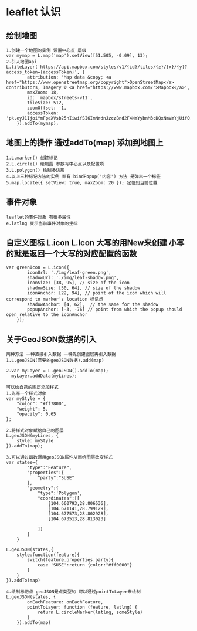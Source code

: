 # leaflet 认识

##   绘制地图
    1.创建一个地图的实例 设置中心点 层级
    var mymap = L.map('map').setView([51.505, -0.09], 13);
    2.引入地图api
    L.tileLayer('https://api.mapbox.com/styles/v1/{id}/tiles/{z}/{x}/{y}?access_token={accessToken}', {
            attribution: 'Map data &copy; <a href="https://www.openstreetmap.org/copyright">OpenStreetMap</a> contributors, Imagery © <a href="https://www.mapbox.com/">Mapbox</a>',
            maxZoom: 18,
            id: 'mapbox/streets-v11',
            tileSize: 512,
            zoomOffset: -1,
            accessToken: 'pk.eyJ1IjoiYmFpeXVsb25nIiwiYSI6ImNrdnJzczBnd2F4NmYybnM3cDQxNmVmYjUifQ.8_3b5GgzWBtkEVBvBclzQQ'
        }).addTo(mymap);

## 地图上的操作 通过addTo(map) 添加到地图上
    1.L.marker() 创建标记 
    2.L.circle() 绘制圆 参数有中心点以及配置项
    3.L.polygon() 绘制多边形  
    4.以上三种标记方法的实例 都有 bindPopup('内容') 方法 是弹出一个标签
    5.map.locate({ setView: true, maxZoom: 20 }); 定位到当前位置

## 事件对象
    leaflet的事件对象 有很多属性 
    e.latlng 表示当前事件对象的坐标

## 自定义图标 L.icon L.Icon 大写的用New来创建 小写的就是返回一个大写的对应配置的函数
    var greenIcon = L.icon({
            iconUrl: './img/leaf-green.png',
            shadowUrl: './img/leaf-shadow.png',
            iconSize: [38, 95], // size of the icon
            shadowSize: [50, 64], // size of the shadow
            iconAnchor: [22, 94], // point of the icon which will correspond to marker's location 标记点
            shadowAnchor: [4, 62],  // the same for the shadow
            popupAnchor: [-3, -76] // point from which the popup should open relative to the iconAnchor
        });

## 关于GeoJSON数据的引入
    两种方法 一种直接引入数据 一种先创建图层再引入数据
    1.L.geoJSON(需要的geoJSON数据).add(map)

    2.var myLayer = L.geoJSON().addTo(map);
      myLayer.addData(myLines);
    
    可以给自己的图层添加样式
    1.先写一个样式对象
    var myStyle = {
        "color": "#ff7800",
        "weight": 5,
        "opacity": 0.65
    };

    2.将样式对象赋给自己的图层
    L.geoJSON(myLines, {
        style: myStyle
    }).addTo(map);

    3.可以通过函数调用geoJSON属性从而给图层改变样式
    var states={
            "type":"Feature",
            "properties":{
                "party":"SUSE"
            },
            "geometry":{
                "type":'Polygon',
                "coordinates":[[
                    [104.660793,28.806536],
                    [104.671141,28.799129],
                    [104.677573,28.802928],
                    [104.673513,28.813023]
                    
                ]]
            }
        }

    L.geoJSON(states,{
        style:function(feature){
            switch(feature.properties.party){
                case 'SUSE':return {color:"#ff0000"}
            }
        }
    }).addTo(map)

    4.绘制标记点 geoJSON是点类型的 可以通过pointToLayer来绘制
    L.geoJSON(states, {
            onEachFeature: onEachFeature,
            pointToLayer: function (feature, latlng) {
                return L.circleMarker(latlng, someStyle)
            }
        }).addTo(map)